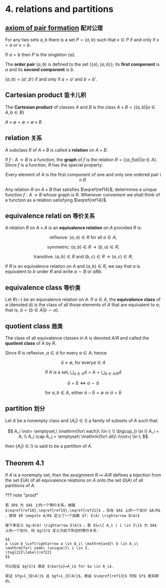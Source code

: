 # 4. relations and partitions

## [axiom of pair formation](https://en.wikipedia.org/wiki/Axiom_of_pairing) `配对公理`

For any two sets $a,b$ there is a set $P=\{a,b\}$ such that $x \in P$ if and only if $x = a$ or $x = b$.

If $a=b$ then $P$ is the singleton $\{a\}$.

The **order pair** $(a,b)$ is defined to the set $\{\{a\},\{a,b\}\}$;
its **first component** is $a$ and its **second component** is $b$.

$(a,b)=(a',b')$ if and only if $a=a'$ and $b=b'$.

## Cartesian product `笛卡儿积`

The **Cartesian product** of classes $A$ and $B$ is the class $A \times B = \{(a,b) | a \in A,b \in B \}$

$A \times \emptyset = \emptyset = \emptyset \times B$

## relation `关系`

A subclass $R$ of $A \times B$ is called a **relation** on $A \times B$.

If $f:A \rightarrow B$ is a function, the **graph** of $f$ is the relation $R=\{(a,f(a))|a \in A\}$.
Since $f$ is a function, $R$ has the special property:

$$
\mathrm{Every\ element\ of}\ A\ \mathrm{is\ the\ first\ component\ of\ one\ and\ only\ one\ ordered\ pair\ in}\ R.
\tag{14} \label{ref14}
$$

Any relation $R$ on $A \times B$ that satisfies $\eqref{ref14}$, determines a unique function $f:A \rightarrow B$ whose graph is $R$.
Whenever convenient we shall think of a function as a relation satisfying $\eqref{ref14}$.

## equivalence relati on `等价关系`

A relation $R$ on $A \times A$ is an **equivalence relation** on $A$ provided $R$ is:

$$
\mathrm{reflexive:}\ (a,a) \in R\ \mathrm{for\ all}\ a \in A;
\tag{15} \label{ref15}
$$

$$
\mathrm{symmetric:}\ (a,b) \in R \rightarrow (b,a) \in R;
\tag{16} \label{ref16}
$$

$$
\mathrm{transitive:}\ (a,b) \in R\ \mathrm{and}\ (b,c) \in R \rightarrow (a,c) \in R;
\tag{17} \label{ref17}
$$

If $R$ is an equivalence relation on $A$ and $(a,b) \in R$, we say that $a$ is equivalent to $b$ under $R$ and write $a \sim B$ or $aRb$.

## equivalence class `等价类`

Let $R(\sim)$ be an equivalence relation on $A$. If $a \in A$, the **equivalence class** of $a$ (denoted $\bar{a}$) is the class of all those elements of $A$ that are equivalent to $a$; that is, $\bar{a}=\{b \in A|b \sim a\}$.

## quotient class `商类`

The class of all equivalence classes in $A$ is denoted $A/R$ and called the **quotient class** of $A$ by $R$.

Since $R$ is reflexive ,$a \in \bar{a}$ for every $a \in A$; hence

$$
\bar{a} \not = \emptyset,\ \mathrm{for\ every} a \in A
\tag{18} \label{ref18}
$$

$$
\mathrm{If}\ A\ \mathrm{is\ a\ set},\ \bigcup_{a \in A}\bar{a}=A=\bigcup_{\bar{a} \in A/R} \bar{a}
\tag{19} \label{ref19}
$$

$$
\bar{a} = \bar{b} \Leftrightarrow a \sim b
\tag{20} \label{ref20}
$$

$$
\mathrm{for}\ a,b \in A,\ \mathrm{either}\ \bar{a} \cap \bar{b} = \emptyset\ \mathrm{or}\ \bar{a}=\bar{b}
\tag{21} \label{ref21}
$$

## partition `划分`

Let $A$ be a nonempty class and $\{A_i|i \in I\}$ a family of subsets of $A$ such that:

$$
A_i \not= \emptyset,\ \mathrm{for\ each}\ i\in I; \\
\bigcup_{i \in I} A_i = A; \\
A_i \cap A_j = \emptyset\ \mathrm{for\ all}\ i\not=j \in I;
$$

then $\{ A_i|i \in I \}$ is said to be a $partition$ of $A$.

## Theorem 4.1

If $A$ is a nonempty set, then the assignment $R \mapsto A/R$ defines a bijection from the set $E(A)$ of all equivalence relations on $A$ onto the set $Q(A)$ of all partitions of $A$.

??? note "proof"

    若 $R$ 为 $A$ 上的一个等价关系，根据 $\eqref{ref18},\eqref{ref19},\eqref{ref21}$ ，存在 $A$ 上的一个划分 $A/R$ ，使得 $R \mapsto A/R$ 定义了一个函数 $f: E(A) \rightarrow Q(A)$ 

    接下来定义 $g:Q(A) \rightarrow E(A)$ 。若 $S=\{ A_i | i \in I\}$ 为 $A$ 上的一个划分，则 $g(S)$ 定义为如下所述的等价关系：

    $$
    a \sim b \Leftrightarrow a \in A_i\ \mathrm{and}\ b \in A_i\ \mathrm{for\ some\ (unique)}\ i \in I.
    \tag{22}\label{ref22}
    $$

    可以验证 $g(S)$ 满足 $\bar{a}=A_i$ for $a \in A_i$.

    易证 $fg=1_{Q(A)}$ 且 $gf=1_{E(A)}$，故由 $\eqref{ref13}$ 可知 $f$ 是双射的。
